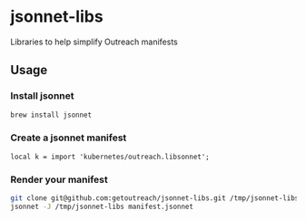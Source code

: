 # jsonnet-libs
Libraries to help simplify Outreach manifests

## Usage

### Install jsonnet

```Bash
brew install jsonnet
```

### Create a jsonnet manifest

```jsonnet
local k = import 'kubernetes/outreach.libsonnet';
```

### Render your manifest

```Bash
git clone git@github.com:getoutreach/jsonnet-libs.git /tmp/jsonnet-libs
jsonnet -J /tmp/jsonnet-libs manifest.jsonnet
```